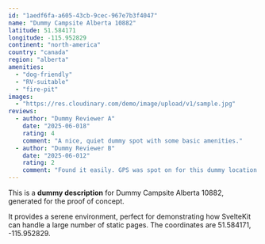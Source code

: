 ```yaml
---
id: "1aedf6fa-a605-43cb-9cec-967e7b3f4047"
name: "Dummy Campsite Alberta 10882"
latitude: 51.584171
longitude: -115.952829
continent: "north-america"
country: "canada"
region: "alberta"
amenities:
  - "dog-friendly"
  - "RV-suitable"
  - "fire-pit"
images:
  - "https://res.cloudinary.com/demo/image/upload/v1/sample.jpg"
reviews:
  - author: "Dummy Reviewer A"
    date: "2025-06-018"
    rating: 4
    comment: "A nice, quiet dummy spot with some basic amenities."
  - author: "Dummy Reviewer B"
    date: "2025-06-012"
    rating: 2
    comment: "Found it easily. GPS was spot on for this dummy location."
---
```


This is a **dummy description** for Dummy Campsite Alberta 10882, generated for the proof of concept.

It provides a serene environment, perfect for demonstrating how SvelteKit can handle a large number of static pages. The coordinates are 51.584171, -115.952829.
